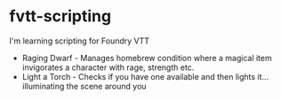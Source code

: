 # fvtt-scripting
I'm learning scripting for Foundry VTT
* Raging Dwarf - Manages homebrew condition where a magical item invigorates a character with rage, strength etc.
* Light a Torch - Checks if you have one available and then lights it... illuminating the scene around you
